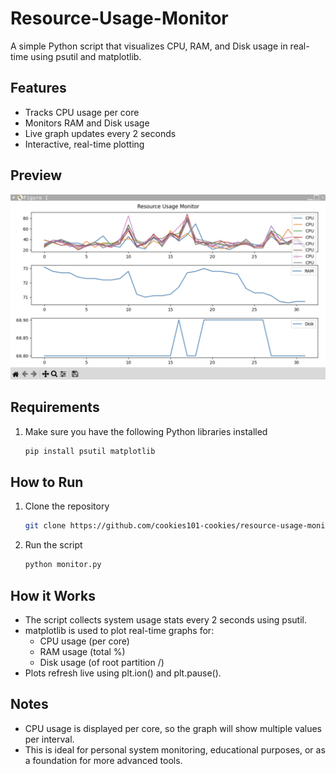 # Resource-Usage-Monitor

A simple Python script that visualizes CPU, RAM, and Disk usage in real-time using psutil and matplotlib.

## Features

- Tracks CPU usage per core
- Monitors RAM and Disk usage
- Live graph updates every 2 seconds
- Interactive, real-time plotting

## Preview

![Usage Monitor Screenshot](IMG_0075.png)

## Requirements

1. Make sure you have the following Python libraries installed
   ```bash
   pip install psutil matplotlib

## How to Run

1. Clone the repository
   ```bash
   git clone https://github.com/cookies101-cookies/resource-usage-monitor.git cd resource-usage-monitor

2. Run the script
   ```bash
   python monitor.py

## How it Works

- The script collects system usage stats every 2 seconds using psutil.
- matplotlib is used to plot real-time graphs for:
  - CPU usage (per core)
  - RAM usage (total %)
  - Disk usage (of root partition /)
- Plots refresh live using plt.ion() and plt.pause().

## Notes

- CPU usage is displayed per core, so the graph will show multiple values per interval.
- This is ideal for personal system monitoring, educational purposes, or as a foundation for more advanced tools.

   

